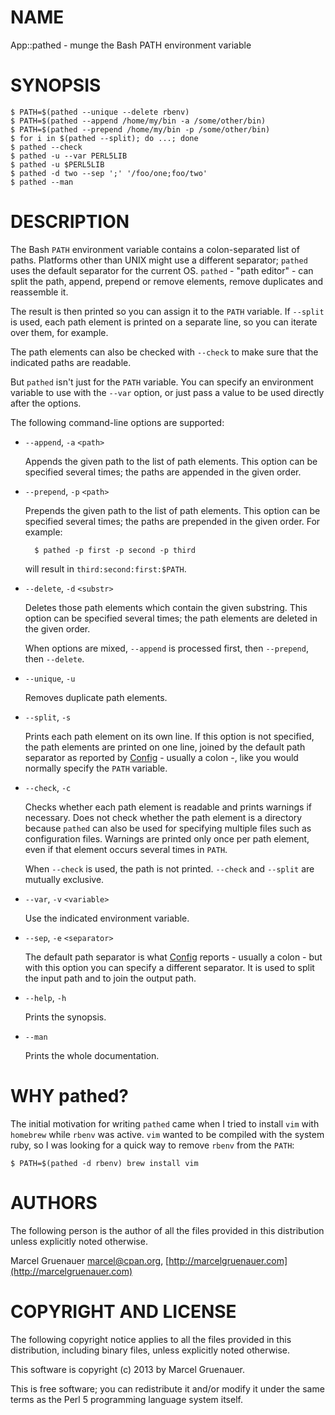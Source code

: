 # NAME

App::pathed - munge the Bash PATH environment variable

# SYNOPSIS

    $ PATH=$(pathed --unique --delete rbenv)
    $ PATH=$(pathed --append /home/my/bin -a /some/other/bin)
    $ PATH=$(pathed --prepend /home/my/bin -p /some/other/bin)
    $ for i in $(pathed --split); do ...; done
    $ pathed --check
    $ pathed -u --var PERL5LIB
    $ pathed -u $PERL5LIB
    $ pathed -d two --sep ';' '/foo/one;foo/two'
    $ pathed --man

# DESCRIPTION

The Bash `PATH` environment variable contains a colon-separated list of paths.
Platforms other than UNIX might use a different separator; `pathed` uses the
default separator for the current OS. `pathed` - "path editor" - can split
the path, append, prepend or remove elements, remove duplicates and reassemble
it.

The result is then printed so you can assign it to the `PATH` variable. If
`--split` is used, each path element is printed on a separate line, so you can
iterate over them, for example.

The path elements can also be checked with `--check` to make sure that the
indicated paths are readable.

But `pathed` isn't just for the `PATH` variable. You can specify an
environment variable to use with the `--var` option, or just pass a value to
be used directly after the options.

The following command-line options are supported:

- `--append`, `-a` `<path>`

    Appends the given path to the list of path elements. This option can be
    specified several times; the paths are appended in the given order.

- `--prepend`, `-p` `<path>`

    Prepends the given path to the list of path elements. This option can be
    specified several times; the paths are prepended in the given order. For
    example:

        $ pathed -p first -p second -p third

    will result in `third:second:first:$PATH`.

- `--delete`, `-d` `<substr>`

    Deletes those path elements which contain the given substring. This option can
    be specified several times; the path elements are deleted in the given order.

    When options are mixed, `--append` is processed first, then `--prepend`, then
    `--delete`.

- `--unique`, `-u`

    Removes duplicate path elements.

- `--split`, `-s`

    Prints each path element on its own line. If this option is not specified, the
    path elements are printed on one line, joined by the default path separator as
    reported by [Config](https://metacpan.org/module/Config) - usually a colon -, like you would normally specify the
    `PATH` variable.

- `--check`, `-c`

    Checks whether each path element is readable and prints warnings if necessary.
    Does not check whether the path element is a directory because `pathed` can
    also be used for specifying multiple files such as configuration files.
    Warnings are printed only once per path element, even if that element occurs
    several times in `PATH`.

    When `--check` is used, the path is not printed. `--check` and `--split` are
    mutually exclusive.

- `--var`, `-v` `<variable>`

    Use the indicated environment variable.

- `--sep`, `-e` `<separator>`

    The default path separator is what [Config](https://metacpan.org/module/Config) reports - usually a colon - but
    with this option you can specify a different separator. It is used to split the
    input path and to join the output path.

- `--help`, `-h`

    Prints the synopsis.

- `--man`

    Prints the whole documentation.

# WHY pathed?

The initial motivation for writing `pathed` came when I tried to install
`vim` with `homebrew` while `rbenv` was active. `vim` wanted to be compiled
with the system ruby, so I was looking for a quick way to remove `rbenv` from
the `PATH`:

    $ PATH=$(pathed -d rbenv) brew install vim

# AUTHORS

The following person is the author of all the files provided in this
distribution unless explicitly noted otherwise.

Marcel Gruenauer <marcel@cpan.org>, [http://marcelgruenauer.com](http://marcelgruenauer.com)

# COPYRIGHT AND LICENSE

The following copyright notice applies to all the files provided in this
distribution, including binary files, unless explicitly noted otherwise.

This software is copyright (c) 2013 by Marcel Gruenauer.

This is free software; you can redistribute it and/or modify it under the same
terms as the Perl 5 programming language system itself.
